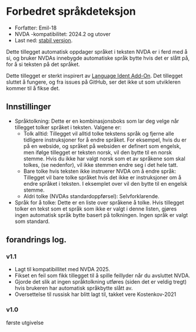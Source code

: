 # Forbedret språkdeteksjon

* Forfatter: Emil-18
* NVDA -kompatibilitet: 2024.2 og utover
* Last ned: [stabil versjon](https://github.com/emil-18/enhanced_language_switching/releases/download/v1.1/enhancedlanguagedetection-1.1.nvda-addon).

Dette tillegget  automatisk oppdager språket i teksten NVDA er i ferd med å si, og bruker NVDAs innebygde automatiske språk bytte hvis det er slått på, for å si teksten på det språket.

Dette tillegget er sterkt inspirert av [Language Ident Add-On](https://github.com/slohmaier/languageident).
Det tillegget sluttet å fungere, og fra issues på GitHub, ser det ikke  ut som utvikleren kommer til å fikse det.

## Innstillinger

* Språktolkning:
    Dette er en kombinasjonsboks som lar deg velge når tillegget tolker språket i teksten. Valgene er:
    * Tolk alltid:
        Tillegget vil alltid tolke tekstens språk og fjerne alle tidligere instruksjoner for å endre språket. For eksempel, hvis du er på en webside, og språket på websiden er definert som engelsk, men ifølge tillegget er teksten norsk, vil den bytte til en norsk stemme. Hvis du ikke har valgt norsk som et av språkene som skal tolkes, (se nedenfor), vil ikke stemmen endre seg i det hele tatt.
    * Bare tolke hvis teksten ikke instruerer NVDA om å endre språk:
        Tillegget vil bare tolke språket hvis det ikke er instruksjoner om å endre språket i teksten. I eksemplet over vil den bytte til en engelsk stemme.
    * Aldri tolke (NVDAs standardoppførsel):
        Selvforklarende.
* Språk for å tolke:
    Dette er en liste over språkene å tolke. Hvis tillegget tolker en tekst som et språk som ikke er valgt i denne listen, gjøres ingen automatisk språk bytte basert på tolkningen. Ingen språk er valgt som standard.

## forandrings log.
### v1.1
* Lagt til kompatibillitet med NVDA 2025.
* Fikset en feil som fikk tillegget til å spille feillyder når du avsluttet NVDA.
* Gjorde det slik at ingen språktolkning utføres (siden det er veldig tregt) hvis brukeren har automatisk språkbytte slått av.
* Oversettelse til russisk har blitt lagt til, takket vere Kostenkov-2021
### v1.0

første utgivelse